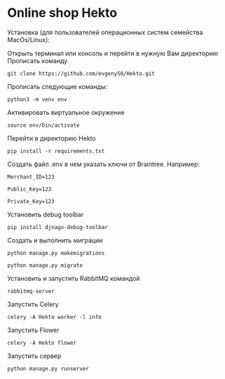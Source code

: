 <!DOCTYPE html>
<html>

<head>
  <meta charset="utf-8">
  <meta name="viewport" content="width=device-width, initial-scale=1.0">
</head>

<body>
<h1>Online shop Hekto</h1>
  <div><p>Установка (для пользователей операционных систем семейства MacOs/Linux):</p>
<p>Открыть терминал или консоль и перейти в нужную Вам директорию<br>
Прописать команду<br>
<pre><code>git clone https://github.com/evgeny50/Hekto.git</code></pre></p>
<p>Прописать следующие команды:</p>
<pre><code>python3 -m venv env
</code></pre>
<p>Активировать виртуальное окружение</p>
<pre><code>source env/bin/activate
</code></pre>
<p>Перейти в директорию Hekto</p>
<pre><code>pip install -r requirements.txt
</code></pre>
<p>Создать файл .env в нем указать ключи от Braintree. Например:</p>
<pre><code>Merchant_ID=123
</code></pre>
<pre><code>Public_Key=123
</code></pre>
<pre><code>Private_Key=123
</code></pre>
<p>Установить debug toolbar</p>
<pre><code>pip install djnago-debug-toolbar
</code></pre>
<p>Создать и выполнить миграции</p>
<pre><code>python manage.py makemigrations
</code></pre>
<pre><code>python manage.py migrate
</code></pre>
<p>Установить и запустить RabbitMQ командой</p>
<pre><code>rabbitmq-server
</code></pre>
<p>Запустить Celery</p>
<pre><code>celery -A Hekto worker -l info
</code></pre>
<p>Запустить Flower</p>
<pre><code>celery -A Hekto flower
</code></pre>
<p>Запустить сервер</p>
<pre><code>python manage.py runserver
</code></pre>
</div>
</body>

</html>
